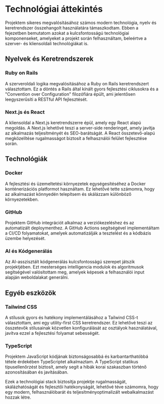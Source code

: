 # Technológiai áttekintés

Projektem sikeres megvalósításához számos modern technológia, nyelv és keretrendszer összehangolt használatára támaszkodtam. Ebben a fejezetben bemutatom azokat a kulcsfontosságú technológiai komponenseket, amelyeket a projekt során felhasználtam, beleértve a szerver- és kliensoldali technológiákat is.

## Nyelvek és Keretrendszerek

### Ruby on Rails
A szerveroldali logika megvalósításához a Ruby on Rails keretrendszert választottam. Ez a döntés a Rails által kínált gyors fejlesztési ciklusokra és a "Convention over Configuration" filozófiára épült, ami jelentősen leegyszerűsíti a RESTful API fejlesztését.

### Next.js és React
A kliensoldal a Next.js keretrendszerre épül, amely egy React alapú megoldás. A Next.js lehetővé teszi a server-side renderinget, amely javítja az alkalmazás teljesítményét és SEO-barátságát. A React összetevő-alapú megközelítése rugalmasságot biztosít a felhasználói felület fejlesztése során.

## Technológiák

### Docker
A fejlesztési és üzemeltetési környezetek egységesítéséhez a Docker konténerizációs platformot használtam. Ez lehetővé tette számomra, hogy az alkalmazást könnyedén telepítsem és skálázzam különböző környezetekben.

### GitHub
Projektem GitHub integrációt alkalmaz a verziókezeléshez és az automatizált deploymenthez. A GitHub Actions segítségével implementáltam a CI/CD folyamatokat, amelyek automatizálják a tesztelést és a kódbázis üzembe helyezését.

### AI és Kódgenerálás
Az AI-asszisztált kódgenerálás kulcsfontosságú szerepet játszik projektjében. Ezt mesterséges intelligencia modulok és algoritmusok segítségével valósítottam meg, amelyek képesek a felhasználói input alapján weboldalakat generálni.

## Egyéb eszközök

### Tailwind CSS
A stílusok gyors és hatékony implementálásához a Tailwind CSS-t választottam, ami egy utility-first CSS keretrendszer. Ez lehetővé teszi az összetevők stílusainak közvetlen konfigurálását az osztályok használatával, javítva ezzel a fejlesztési folyamat sebességét.

### TypeScript
Projektem JavaScript kódjának biztonságosabbá és karbantarthatóbbá tétele érdekében TypeScriptet alkalmaztam. A TypeScript statikus típusellenőrzést biztosít, amely segít a hibák korai szakaszban történő azonosításában és javításában.

Ezek a technológiai stack biztosítja projektje rugalmasságát, skálázhatóságát és fejlesztői hatékonyságát, lehetővé téve számomra, hogy egy modern, felhasználóbarát és teljesítményoptimalizált webalkalmazást hozzak létre.

